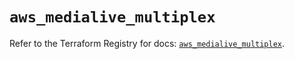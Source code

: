 # `aws_medialive_multiplex`

Refer to the Terraform Registry for docs: [`aws_medialive_multiplex`](https://registry.terraform.io/providers/hashicorp/aws/4.54.0/docs/resources/medialive_multiplex).
